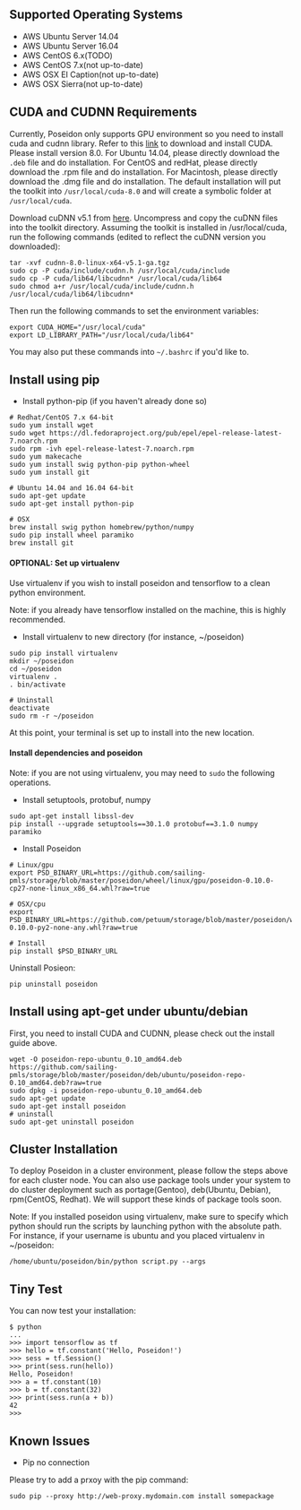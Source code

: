 ## Supported Operating Systems
  - AWS Ubuntu Server 14.04
  - AWS Ubuntu Server 16.04
  - AWS CentOS 6.x(TODO)
  - AWS CentOS 7.x(not up-to-date)
  - AWS OSX EI Caption(not up-to-date)
  - AWS OSX Sierra(not up-to-date)


## CUDA and CUDNN Requirements

Currently, Poseidon only supports GPU environment so you need to install cuda and cudnn library. Refer to this [link](https://developer.nvidia.com/cuda-downloads) to download and install CUDA. Please install version 8.0. For Ubuntu 14.04, please directly download the `.deb` file and do installation. For CentOS and redHat, please directly download the  .rpm file and do installation. For Macintosh, please directly download the .dmg file and do installation. The default installation will put the toolkit into `/usr/local/cuda-8.0` and will create a symbolic folder at `/usr/local/cuda`.

Download cuDNN v5.1 from [here](https://developer.nvidia.com/cudnn). Uncompress and copy the cuDNN files into the toolkit directory. Assuming the toolkit is installed in /usr/local/cuda, run the following commands (edited to reflect the cuDNN version you downloaded):
```
tar -xvf cudnn-8.0-linux-x64-v5.1-ga.tgz
sudo cp -P cuda/include/cudnn.h /usr/local/cuda/include
sudo cp -P cuda/lib64/libcudnn* /usr/local/cuda/lib64
sudo chmod a+r /usr/local/cuda/include/cudnn.h /usr/local/cuda/lib64/libcudnn*
```

Then run the following commands to set the environment variables:
```
export CUDA_HOME="/usr/local/cuda"
export LD_LIBRARY_PATH="/usr/local/cuda/lib64"
```
You may also put these commands into `~/.bashrc` if you'd like to.

## Install using pip

- Install python-pip (if you haven't already done so)

```
# Redhat/CentOS 7.x 64-bit
sudo yum install wget
sudo wget https://dl.fedoraproject.org/pub/epel/epel-release-latest-7.noarch.rpm
sudo rpm -ivh epel-release-latest-7.noarch.rpm
sudo yum makecache
sudo yum install swig python-pip python-wheel
sudo yum install git

# Ubuntu 14.04 and 16.04 64-bit
sudo apt-get update
sudo apt-get install python-pip

# OSX
brew install swig python homebrew/python/numpy
sudo pip install wheel paramiko
brew install git
```

#### OPTIONAL: Set up virtualenv

Use virtualenv if you wish to install poseidon and tensorflow to a clean python environment. 

Note: if you already have tensorflow installed on the machine, this is highly recommended.

- Install virtualenv to new directory (for instance, ~/poseidon)
```
sudo pip install virtualenv
mkdir ~/poseidon
cd ~/poseidon
virtualenv .
. bin/activate

# Uninstall
deactivate
sudo rm -r ~/poseidon
```

At this point, your terminal is set up to install into the new location.

#### Install dependencies and poseidon
Note: if you are not using virtualenv, you may need to `sudo` the following operations.

- Install setuptools, protobuf, numpy
```
sudo apt-get install libssl-dev
pip install --upgrade setuptools==30.1.0 protobuf==3.1.0 numpy paramiko
```

- Install Poseidon
```
# Linux/gpu
export PSD_BINARY_URL=https://github.com/sailing-pmls/storage/blob/master/poseidon/wheel/linux/gpu/poseidon-0.10.0-cp27-none-linux_x86_64.whl?raw=true

# OSX/cpu
export PSD_BINARY_URL=https://github.com/petuum/storage/blob/master/poseidon/wheel/mac/cpu/poseidon-0.10.0-py2-none-any.whl?raw=true

# Install
pip install $PSD_BINARY_URL
```

Uninstall Posieon:
```
pip uninstall poseidon
```

## Install using apt-get under ubuntu/debian
First, you need to install CUDA and CUDNN, please check out the install guide above.

```
wget -O poseidon-repo-ubuntu_0.10_amd64.deb https://github.com/sailing-pmls/storage/blob/master/poseidon/deb/ubuntu/poseidon-repo-0.10_amd64.deb?raw=true
sudo dpkg -i poseidon-repo-ubuntu_0.10_amd64.deb
sudo apt-get update
sudo apt-get install poseidon
# uninstall
sudo apt-get uninstall poseidon
```

## Cluster Installation
To deploy Poseidon in a cluster environment, please follow the steps above for each cluster node. You can also use package tools under your system to do cluster deployment such as portage(Gentoo), deb(Ubuntu, Debian), rpm(CentOS, Redhat). We will support these kinds of package tools soon.

Note: If you installed poseidon using virtualenv, make sure to specify which python should run the scripts by launching python with the absolute path. For instance, if your username is ubuntu and you placed virtualenv in ~/poseidon:

```
/home/ubuntu/poseidon/bin/python script.py --args
```

## Tiny Test
You can now test your installation:
```
$ python
...
>>> import tensorflow as tf
>>> hello = tf.constant('Hello, Poseidon!')
>>> sess = tf.Session()
>>> print(sess.run(hello))
Hello, Poseidon!
>>> a = tf.constant(10)
>>> b = tf.constant(32)
>>> print(sess.run(a + b))
42
>>>
```

## Known Issues

- Pip no connection

Please try to add a prxoy with the pip command:
```
sudo pip --proxy http://web-proxy.mydomain.com install somepackage
```
